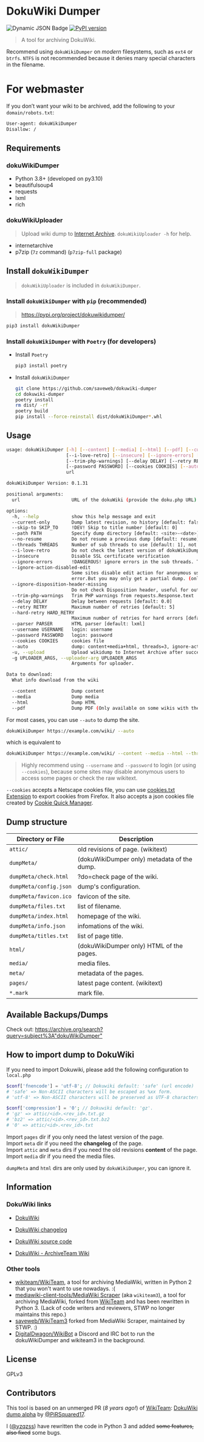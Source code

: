 # DokuWiki Dumper

![Dynamic JSON Badge](https://img.shields.io/badge/dynamic/json?url=https%3A%2F%2Farchive.org%2Fadvancedsearch.php%3Fq%3Dsubject%3AdokuWikiDumper%26rows%3D1%26page%3D1%26output%3Djson&query=%24.response.numFound&label=DokuWiki%20Dumps%40IA)
[![PyPI version](https://badge.fury.io/py/dokuwikidumper.svg)](https://badge.fury.io/py/dokuwikidumper)


> A tool for archiving DokuWiki.

Recommend using `dokuWikiDumper` on _modern_ filesystems, such as `ext4` or `btrfs`. `NTFS` is not recommended because it denies many special characters in the filename.

# For webmaster

If you don’t want your wiki to be archived, add the following to your `domain/robots.txt`:

```robots.txt
User-agent: dokuWikiDumper
Disallow: /
```


## Requirements

### dokuWikiDumper

- Python 3.8+ (developed on py3.10)
- beautifulsoup4
- requests
- lxml
- rich

### dokuWikiUploader

> Upload wiki dump to [Internet Archive](https://archive.org/).
> `dokuWikiUploader -h` for help.

- internetarchive
- p7zip (`7z` command) (`p7zip-full` package)

## Install `dokuWikiDumper`

> `dokuWikiUploader` is included in `dokuWikiDumper`.

### Install `dokuWikiDumper` with `pip` (recommended)

> <https://pypi.org/project/dokuwikidumper/>

```bash
pip3 install dokuWikiDumper
```

### Install `dokuWikiDumper` with `Poetry` (for developers)

- Install `Poetry`

    ```bash
    pip3 install poetry
    ```

- Install `dokuWikiDumper`

    ```bash
    git clone https://github.com/saveweb/dokuwiki-dumper
    cd dokuwiki-dumper
    poetry install
    rm dist/ -rf
    poetry build
    pip install --force-reinstall dist/dokuWikiDumper*.whl
    ```

## Usage

```bash
usage: dokuWikiDumper [-h] [--content] [--media] [--html] [--pdf] [--current-only] [--skip-to SKIP_TO] [--path PATH] [--no-resume] [--threads THREADS]
                      [--i-love-retro] [--insecure] [--ignore-errors] [--ignore-action-disabled-edit] [--ignore-disposition-header-missing]
                      [--trim-php-warnings] [--delay DELAY] [--retry RETRY] [--hard-retry HARD_RETRY] [--parser PARSER] [--username USERNAME]
                      [--password PASSWORD] [--cookies COOKIES] [--auto] [-u] [-g UPLOADER_ARGS]
                      url

dokuWikiDumper Version: 0.1.31

positional arguments:
  url                   URL of the dokuWiki (provide the doku.php URL)

options:
  -h, --help            show this help message and exit
  --current-only        Dump latest revision, no history [default: false]
  --skip-to SKIP_TO     !DEV! Skip to title number [default: 0]
  --path PATH           Specify dump directory [default: <site>-<date>]
  --no-resume           Do not resume a previous dump [default: resume]
  --threads THREADS     Number of sub threads to use [default: 1], not recommended to set > 5
  --i-love-retro        Do not check the latest version of dokuWikiDumper (from pypi.org) before running [default: False]
  --insecure            Disable SSL certificate verification
  --ignore-errors       !DANGEROUS! ignore errors in the sub threads. This may cause incomplete dumps.
  --ignore-action-disabled-edit
                        Some sites disable edit action for anonymous users and some core pages. This option will ignore this error and textarea not found
                        error.But you may only get a partial dump. (only works with --content)
  --ignore-disposition-header-missing
                        Do not check Disposition header, useful for outdated (<2014) DokuWiki versions [default: False]
  --trim-php-warnings   Trim PHP warnings from requests.Response.text
  --delay DELAY         Delay between requests [default: 0.0]
  --retry RETRY         Maximum number of retries [default: 5]
  --hard-retry HARD_RETRY
                        Maximum number of retries for hard errors [default: 3]
  --parser PARSER       HTML parser [default: lxml]
  --username USERNAME   login: username
  --password PASSWORD   login: password
  --cookies COOKIES     cookies file
  --auto                dump: content+media+html, threads=3, ignore-action-disable-edit. (threads is overridable)
  -u, --upload          Upload wikidump to Internet Archive after successfully dumped (only works with --auto)
  -g UPLOADER_ARGS, --uploader-arg UPLOADER_ARGS
                        Arguments for uploader.

Data to download:
  What info download from the wiki

  --content             Dump content
  --media               Dump media
  --html                Dump HTML
  --pdf                 Dump PDF (Only available on some wikis with the PDF export plugin) (Only dumps the latest PDF revision)
```

For most cases, you can use `--auto` to dump the site.

```bash
dokuWikiDumper https://example.com/wiki/ --auto
```

which is equivalent to

```bash
dokuWikiDumper https://example.com/wiki/ --content --media --html --threads 3 --ignore-action-disabled-edit
```

> Highly recommend using `--username` and `--password` to login (or using `--cookies`), because some sites may disable anonymous users to access some pages or check the raw wikitext.

`--cookies` accepts a Netscape cookies file, you can use [cookies.txt Extension](https://addons.mozilla.org/en-US/firefox/addon/cookies-txt/) to export cookies from Firefox. It also accepts a json cookies file created by [Cookie Quick Manager](https://addons.mozilla.org/en-US/firefox/addon/cookie-quick-manager/).

## Dump structure

<!-- Dump structure -->
| Directory or File       | Description                                 |
|-----------              |-------------                                |
| `attic/`                | old revisions of page. (wikitext)           |
| `dumpMeta/`             | (dokuWikiDumper only) metadata of the dump. |
| `dumpMeta/check.html`   | ?do=check page of the wiki.                 |
| `dumpMeta/config.json`  | dump's configuration.                       |
| `dumpMeta/favicon.ico`  | favicon of the site.                        |
| `dumpMeta/files.txt`    | list of filename.                           |
| `dumpMeta/index.html`   | homepage of the wiki.                       |
| `dumpMeta/info.json`    | infomations of the wiki.                    |
| `dumpMeta/titles.txt`   | list of page title.                         |
| `html/`                 | (dokuWikiDumper only) HTML of the pages.    |
| `media/`                | media files.                                |
| `meta/`                 | metadata of the pages.                      |
| `pages/`                | latest page content. (wikitext)             |
| `*.mark`                | mark file.                                  |
<!-- /Dump structure -->

## Available Backups/Dumps

Check out: <https://archive.org/search?query=subject%3A"dokuWikiDumper">

## How to import dump to DokuWiki

If you need to import Dokuwiki, please add the following configuration to `local.php`

```php
$conf['fnencode'] = 'utf-8'; // Dokuwiki default: 'safe' (url encode)
# 'safe' => Non-ASCII characters will be escaped as %xx form.
# 'utf-8' => Non-ASCII characters will be preserved as UTF-8 characters.

$conf['compression'] = '0'; // Dokuwiki default: 'gz'.
# 'gz' => attic/<id>.<rev_id>.txt.gz
# 'bz2' => attic/<id>.<rev_id>.txt.bz2
# '0' => attic/<id>.<rev_id>.txt
```

Import `pages` dir if you only need the latest version of the page.  
Import `meta` dir if you need the **changelog** of the page.  
Import `attic` and `meta` dirs if you need the old revisions **content** of the page.  
Import `media` dir if you need the media files.

`dumpMeta` and `html` dirs are only used by `dokuWikiDumper`, you can ignore it.

## Information

### DokuWiki links

- [DokuWiki](https://www.dokuwiki.org/)
- [DokuWiki changelog](https://www.dokuwiki.org/changelog)
- [DokuWiki source code](https://github.com/splitbrain/dokuwiki)

- [DokuWiki - ArchiveTeam Wiki](https://wiki.archiveteam.org/index.php/DokuWiki)

### Other tools

- [wikiteam/WikiTeam](https://github.com/wikiteam/wikiteam/), a tool for archiving MediaWiki, written in Python 2 that you won't want to use nowadays. :(
- [mediawiki-client-tools/MediaWiki Scraper](https://github.com/mediawiki-client-tools/mediawiki-scraper) (aka `wikiteam3`), a tool for archiving MediaWiki, forked from [WikiTeam](https://github.com/wikiteam/wikiteam/) and has been rewritten in Python 3. (Lack of code writers and reviewers, STWP no longer maintains this repo.)
- [saveweb/WikiTeam3](https://github.com/saveweb/wikiteam3) forked from MediaWiki Scraper, maintained by STWP. :)
- [DigitalDwagon/WikiBot](https://github.com/DigitalDwagon/WikiBot) a Discord and IRC bot to run the dokuWikiDumper and wikiteam3 in the background.

## License

GPLv3

## Contributors

This tool is based on an unmerged PR (_8 years ago!_) of [WikiTeam](https://github.com/WikiTeam/wikiteam/): [DokuWiki dump alpha](https://github.com/WikiTeam/wikiteam/pull/243) by [@PiRSquared17](https://github.com/PiRSquared17).

I ([@yzqzss](https://github.com/yzqzss)) have rewritten the code in Python 3 and added ~~some features, also fixed~~ some bugs.
